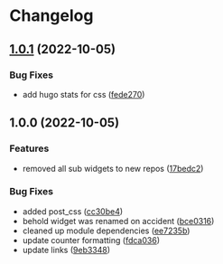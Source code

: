 # Changelog

## [1.0.1](https://github.com/ShoGinn/wowchemy-blocks/compare/v1.0.0...v1.0.1) (2022-10-05)


### Bug Fixes

* add hugo stats for css ([fede270](https://github.com/ShoGinn/wowchemy-blocks/commit/fede2702b578abd6e4b2edaf3efd7c0d356d4f51))

## 1.0.0 (2022-10-05)


### Features

* removed all sub widgets to new repos ([17bedc2](https://github.com/ShoGinn/wowchemy-blocks/commit/17bedc285aca5f68d034e89f0fa478195c2552e4))


### Bug Fixes

* added post_css ([cc30be4](https://github.com/ShoGinn/wowchemy-blocks/commit/cc30be47480cd68be60cbba53486fb327946c311))
* behold widget was renamed on accident ([bce0316](https://github.com/ShoGinn/wowchemy-blocks/commit/bce0316027b5f4ac874e2aef7f91c53b47fcb3c4))
* cleaned up module dependencies ([ee7235b](https://github.com/ShoGinn/wowchemy-blocks/commit/ee7235bf76f185ba58e40527f4bca6a05dc2adf5))
* update counter formatting ([fdca036](https://github.com/ShoGinn/wowchemy-blocks/commit/fdca0367cde0a1c56719c7764504b74a8d6f209c))
* update links ([9eb3348](https://github.com/ShoGinn/wowchemy-blocks/commit/9eb33481f75feb3c9d598db8ea330f55f3dcac16))
